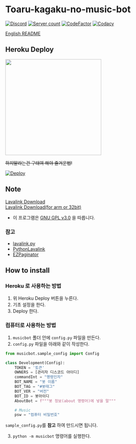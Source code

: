 # Toaru-kagaku-no-music-bot

[![Discord](https://img.shields.io/discord/803935936219578368?color=7289da&logo=discord&logoColor=white)](https://discord.gg/etzmFDGFVg)
[![Server count](https://api.koreanbots.dev/widget/bots/servers/714140461840728144.svg)](https://discord.com/oauth2/authorize?client_id=714140461840728144&permissions=3165184&scope=bot)
[![CodeFactor](https://www.codefactor.io/repository/github/toaru-kagaku-no-musicbot/toaru-kagaku-no-music-bot/badge)](https://www.codefactor.io/repository/github/toaru-kagaku-no-musicbot/toaru-kagaku-no-music-bot)
[![Codacy](https://app.codacy.com/project/badge/Grade/2820fc7b164c4603b636cc1f05f5e0c0)](https://www.codacy.com/gh/Toaru-kagaku-no-musicbot/Toaru-kagaku-no-music-bot/dashboard?utm_source=github.com&utm_medium=referral&utm_content=Toaru-kagaku-no-musicbot/Toaru-kagaku-no-music-bot&utm_campaign=Badge_Grade)

[English README](https://github.com/ajb3296/Toaru-kagaku-no-music-bot/blob/main/README.en.md)

## Heroku Deploy

<img src="https://github.com/ajb3296/Toaru-kagaku-no-music-bot/blob/main/image/sorry_lavalink.py_dev.jpg?raw=true" width="300"></img>

~~하지말라는건 구태여 해야 즐거운법!~~

[![Deploy](https://www.herokucdn.com/deploy/button.svg)](https://heroku.com/deploy?template=https://github.com/ajb3296/Toaru-kagaku-no-music-bot/tree/main)

## Note

[Lavalink Download](https://github.com/freyacodes/Lavalink/releases)<br>
[Lavalink Download(for arm or 32bit)](https://github.com/Cog-Creators/Lavalink-Jars/releases)

-   이 프로그램은 [GNU GPL v3.0](https://github.com/Toaru-kagaku-no-musicbot/Toaru-kagaku-no-music-bot/blob/main/LICENSE) 을 따릅니다.

### 참고

-   [lavalink.py](https://github.com/Devoxin/Lavalink.py)
-   [PythonLavalink](https://github.com/fxrcha/PythonLavalink)
-   [EZPaginator](https://github.com/khk4912/EZPaginator)

## How to install

### Heroku 로 사용하는 방법

1.  위 Heroku Deploy 버튼을 누른다.
2.  기초 설정을 한다.
3.  Deploy 한다.

### 컴퓨터로 사용하는 방법

1.  `musicbot` 폴더 안에 `config.py` 파일을 만든다.
2.  `config.py` 파일을 아래와 같이 작성한다.

```python
from musicbot.sample_config import Config

class Development(Config):
    TOKEN = '토큰'
    OWNERS = [관리자 디스코드 아이디]
    commandInt = "명령인자"
    BOT_NAME = "봇 이름"
    BOT_TAG = "#봇태그"
    BOT_VER = "버전"
    BOT_ID = 봇아이디
    AboutBot = f"""봇 정보(about 명령어)에 넣을 말"""

    # Music
    psw = "컴퓨터 비밀번호"
```

`sample_config.py`를 **참고** 하여 만드시면 됩니다.

3.  `python -m musicbot` 명령어를 실행한다.
